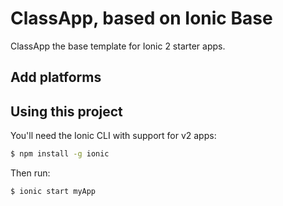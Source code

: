 ClassApp, based on Ionic Base
=====================

ClassApp the base template for Ionic 2 starter apps.

## Add platforms

## Using this project

You'll need the Ionic CLI with support for v2 apps:

```bash
$ npm install -g ionic
```

Then run:

```bash
$ ionic start myApp
```

